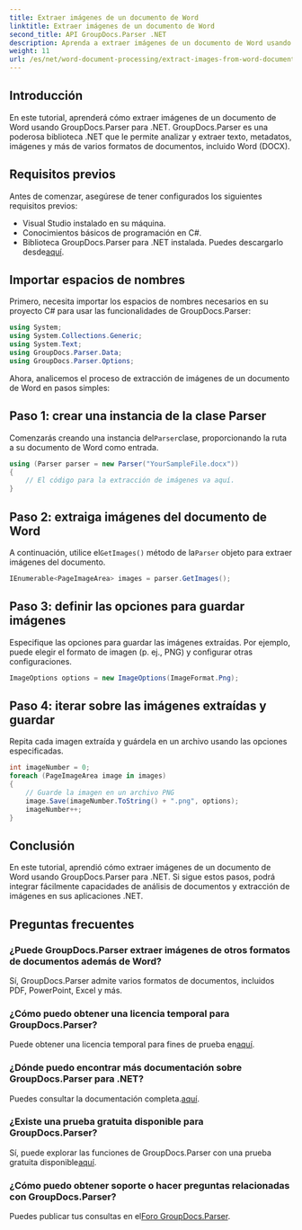 ```yaml
---
title: Extraer imágenes de un documento de Word
linktitle: Extraer imágenes de un documento de Word
second_title: API GroupDocs.Parser .NET
description: Aprenda a extraer imágenes de un documento de Word usando GroupDocs.Parser para .NET. Este tutorial proporciona orientación paso a paso para integrar imágenes en su .NET.
weight: 11
url: /es/net/word-document-processing/extract-images-from-word-document/
---
```

## Introducción
En este tutorial, aprenderá cómo extraer imágenes de un documento de Word usando GroupDocs.Parser para .NET. GroupDocs.Parser es una poderosa biblioteca .NET que le permite analizar y extraer texto, metadatos, imágenes y más de varios formatos de documentos, incluido Word (DOCX).
## Requisitos previos
Antes de comenzar, asegúrese de tener configurados los siguientes requisitos previos:
- Visual Studio instalado en su máquina.
- Conocimientos básicos de programación en C#.
- Biblioteca GroupDocs.Parser para .NET instalada. Puedes descargarlo desde[aquí](https://releases.groupdocs.com/parser/net/).
## Importar espacios de nombres
Primero, necesita importar los espacios de nombres necesarios en su proyecto C# para usar las funcionalidades de GroupDocs.Parser:
```csharp
using System;
using System.Collections.Generic;
using System.Text;
using GroupDocs.Parser.Data;
using GroupDocs.Parser.Options;
```
Ahora, analicemos el proceso de extracción de imágenes de un documento de Word en pasos simples:
## Paso 1: crear una instancia de la clase Parser
 Comenzarás creando una instancia del`Parser`clase, proporcionando la ruta a su documento de Word como entrada.
```csharp
using (Parser parser = new Parser("YourSampleFile.docx"))
{
    // El código para la extracción de imágenes va aquí.
}
```
## Paso 2: extraiga imágenes del documento de Word
 A continuación, utilice el`GetImages()` método de la`Parser` objeto para extraer imágenes del documento.
```csharp
IEnumerable<PageImageArea> images = parser.GetImages();
```
## Paso 3: definir las opciones para guardar imágenes
Especifique las opciones para guardar las imágenes extraídas. Por ejemplo, puede elegir el formato de imagen (p. ej., PNG) y configurar otras configuraciones.
```csharp
ImageOptions options = new ImageOptions(ImageFormat.Png);
```
## Paso 4: iterar sobre las imágenes extraídas y guardar
Repita cada imagen extraída y guárdela en un archivo usando las opciones especificadas.
```csharp
int imageNumber = 0;
foreach (PageImageArea image in images)
{
    // Guarde la imagen en un archivo PNG
    image.Save(imageNumber.ToString() + ".png", options);
    imageNumber++;
}
```
## Conclusión
En este tutorial, aprendió cómo extraer imágenes de un documento de Word usando GroupDocs.Parser para .NET. Si sigue estos pasos, podrá integrar fácilmente capacidades de análisis de documentos y extracción de imágenes en sus aplicaciones .NET.

## Preguntas frecuentes
### ¿Puede GroupDocs.Parser extraer imágenes de otros formatos de documentos además de Word?
Sí, GroupDocs.Parser admite varios formatos de documentos, incluidos PDF, PowerPoint, Excel y más.
### ¿Cómo puedo obtener una licencia temporal para GroupDocs.Parser?
 Puede obtener una licencia temporal para fines de prueba en[aquí](https://purchase.groupdocs.com/temporary-license/).
### ¿Dónde puedo encontrar más documentación sobre GroupDocs.Parser para .NET?
 Puedes consultar la documentación completa.[aquí](https://tutorials.groupdocs.com/parser/net/).
### ¿Existe una prueba gratuita disponible para GroupDocs.Parser?
 Sí, puede explorar las funciones de GroupDocs.Parser con una prueba gratuita disponible[aquí](https://releases.groupdocs.com/).
### ¿Cómo puedo obtener soporte o hacer preguntas relacionadas con GroupDocs.Parser?
 Puedes publicar tus consultas en el[Foro GroupDocs.Parser](https://forum.groupdocs.com/c/parser/17).